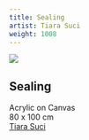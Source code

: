 ```yaml
---
title: Sealing
artist: Tiara Suci
weight: 1008
---
```


![](/tiara-suci-sealing.jpg)

## Sealing  
Acrylic on Canvas  
80 x 100 cm  
[Tiara Suci](/artist/tiara-suci/)
